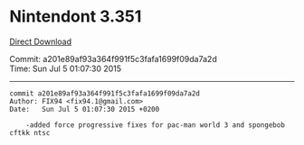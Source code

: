 # Nintendont 3.351
[Direct Download](./Nintendont.zip)

Commit: a201e89af93a364f991f5c3fafa1699f09da7a2d  
Time: Sun Jul 5 01:07:30 2015   

-----

```
commit a201e89af93a364f991f5c3fafa1699f09da7a2d
Author: FIX94 <fix94.1@gmail.com>
Date:   Sun Jul 5 01:07:30 2015 +0200

    -added force progressive fixes for pac-man world 3 and spongebob cftkk ntsc
```
